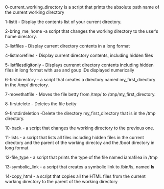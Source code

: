 0-current_working_directory is a  script that prints the absolute path name of the current working directory

1-listit - Display the contents list of your current directory.

2-bring_me_home -a script that changes the working directory to the user’s home directory.

3-listfiles - Display current directory contents in a long format

4-listmorefiles - Display current directory contents, including hidden files 

5-listfilesdigitonly - Displays currennt directory contents including hidden files in long format with use and goup IDs displayed numerically

6-firstdirectory -  a script that creates a directory named my_first_directory in the /tmp/ directory.

7-movethatfile - Moves the file betty from /tmp/ to /tmp/my_first_directory.

8-firstdelete - Deletes the file betty

9-firstdirdeletion -Delete the directory my_first_directory that is in the /tmp directory.

10-back - a script that changes the working directory to the previous one.

11-lists - a script that lists all files including hidden files in the current directory and the parent of the working directoy and the /boot directory in long format

12-file_type - a script that prints the type of the file named iamafilea in /tmp

13-symbolic_link - a script that creates a symbolic link to /bin/ls, named __ls__

14-copy_html - a script that copies all the HTML files from the current working directory to the parent of the working directory


